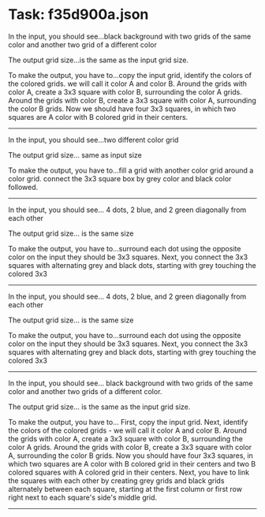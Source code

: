 # Task: f35d900a.json

In the input, you should see...black background with two grids of the same color and another two grid of a different color

The output grid size...is the same as the input grid size.

To make the output, you have to...copy the input grid, identify the colors of the colored grids. we will call it color A and color B. Around the grids with color A, create a 3x3 square with color B, surrounding the color A grids. Around the grids with color B, create a 3x3 square with color A, surrounding the color B grids. Now we should have four 3x3 squares, in which two squares are A color with B colored grid in their centers.

---

In the input, you should see...two different color grid

The output grid size... same as input size

To make the output, you have to...fill a grid with another color grid around a color grid.  connect the 3x3 square box by grey color and black color followed.

---

In the input, you should see... 4 dots, 2 blue, and 2 green diagonally from each other

The output grid size... is the same size

To make the output, you have to...surround each dot using the opposite color on the input they should be 3x3 squares. Next, you connect the 3x3 squares with alternating grey and black dots, starting with grey touching the colored 3x3

---

In the input, you should see... 4 dots, 2 blue, and 2 green diagonally from each other

The output grid size... is the same size

To make the output, you have to...surround each dot using the opposite color on the input they should be 3x3 squares. Next, you connect the 3x3 squares with alternating grey and black dots, starting with grey touching the colored 3x3

---

In the input, you should see... black background with two grids of the same color and another two grids of a different color.

The output grid size... is the same as the input grid size.

To make the output, you have to... First, copy the input grid. Next, identify the colors of the colored grids - we will call it color A and color B. Around the grids with color A, create a 3x3 square with color B, surrounding the color A grids. Around the grids with color B, create a 3x3 square with color A, surrounding the color B grids. Now you should have four 3x3 squares, in which two squares are A color with B colored grid in their centers and two B colored squares with A colored grid in their centers. Next, you have to link the squares with each other by creating grey grids and black grids alternately between each square, starting at the first column or first row right next to each square's side's middle grid.

---


